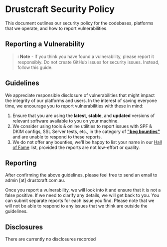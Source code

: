 # Drustcraft Security Policy

This document outlines our security policy for the codebases, platforms that we operate, and how to report vulnerabilities.

## Reporting a Vulnerability

> :information_source: **Note** - If you think you have found a vulnerability, please report it responsibly. Do not create GitHub issues for security issues. Instead, follow this guide.

## Guidelines

We appreciate responsible disclosure of vulnerabilities that might impact the integrity of our platforms and users. In the interest of saving everyone time, we encourage you to report vulnerabilities with these in mind:

1. Ensure that you are using the **latest**, **stable**, and **updated** versions of relevant software available to you on your machine.
2. We consider using tools & online utilities to report issues with SPF & DKIM configs, SSL Server tests, etc., in the category of [**"beg bounties"**](https://www.troyhunt.com/beg-bounties/) and are unable to respond to these reports.
3. We do not offer any bounties, we'll be happy to list your name in our [Hall of Fame](#hall-of-fame) list, provided the reports are not low-effort or quality.

## Reporting

After confirming the above guidelines, please feel free to send an email to admin [at] drustcraft.com.au.

Once you report a vulnerability, we will look into it and ensure that it is not a false positive. If we need to clarify any details, we will get back to you. You can submit separate reports for each issue you find. Please note that we will not be able to respond to any issues that we think are outside the guidelines.

## Disclosures

There are currently no disclosures recorded
